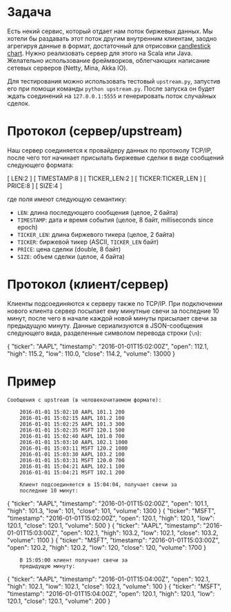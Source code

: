 # Задача

Есть некий сервис, который отдает нам поток биржевых данных. Мы хотели бы раздавать этот поток
другим внутренним клиентам, заодно агрегируя данные в формат, достаточный для отрисовки
[candlestick chart](https://en.wikipedia.org/wiki/Candlestick_chart). Нужно реализовать сервер для
этого
на Scala или Java. Желательно использование фреймворков, облегчающих написание сетевых
серверов (Netty, Mina, Akka IO).

Для тестирования можно использовать тестовый `upstream.py`, запустив его при помощи
команды `python upstream.py`. После запуска он будет ждать соединений на `127.0.0.1:5555`
и генерировать поток случайных сделок.

# Протокол (сервер/upstream)

Наш сервер соединяется к провайдеру данных по протоколу TCP/IP, после чего тот начинает присылать
биржевые сделки в виде сообщений следующего формата:

[ LEN:2 ] [ TIMESTAMP:8 ] [ TICKER_LEN:2 ] [ TICKER:TICKER_LEN ] [ PRICE:8 ] [ SIZE:4 ]

где поля имеют следующую семантику:

* `LEN`: длина последующего сообщения (целое, 2 байта)
* `TIMESTAMP`: дата и время события (целое, 8 байт, milliseconds since epoch)
* `TICKER_LEN`: длина биржевого тикера (целое, 2 байта)
* `TICKER`: биржевой тикер (ASCII, `TICKER_LEN` байт)
* `PRICE`: цена сделки (double, 8 байт)
* `SIZE`: объем сделки (целое, 4 байта)

# Протокол (клиент/сервер)

Клиенты подсоединяются к серверу также по TCP/IP. При подключении нового клиента сервер посылает ему
минутные свечи за последние 10 минут, после чего в начале каждой новой минуты присылает свечи
за предыдущую минуту. Данные сериализуются в JSON-сообщения следующего вида, разделенные символом
перевода строки (`\n`):

{ "ticker": "AAPL", "timestamp": "2016-01-01T15:02:00Z", "open": 112.1, "high": 115.2, "low":
    110.0, "close": 114.2, "volume": 13000 }

# Пример

    Сообщения c upstream (в человекочитаемом формате):

        2016-01-01 15:02:10 AAPL 101.1 200
        2016-01-01 15:02:15 AAPL 101.2 100
        2016-01-01 15:02:25 AAPL 101.3 300
        2016-01-01 15:02:35 MSFT 120.1 500
        2016-01-01 15:02:40 AAPL 101.0 700
        2016-01-01 15:03:10 AAPL 102.1 1000
        2016-01-01 15:03:11 MSFT 120.2 1000
        2016-01-01 15:03:30 AAPL 103.2 100
        2016-01-01 15:03:31 MSFT 120.0 700
        2016-01-01 15:04:21 AAPL 102.1 100
        2016-01-01 15:04:21 MSFT 102.1 200

        Клиент подсоединяется в 15:04:04, получает свечи за
        последние 10 минут:

{ "ticker": "AAPL", "timestamp":
    "2016-01-01T15:02:00Z", "open": 101.1, "high":
        101.3, "low": 101, "close": 101, "volume": 1300 }
{ "ticker": "MSFT", "timestamp":
    "2016-01-01T15:02:00Z", "open": 120.1, "high":
        120.1, "low": 120.1, "close": 120.1, "volume":
        500 }
{ "ticker": "AAPL", "timestamp":
    "2016-01-01T15:03:00Z", "open": 102.1,
        "high": 103.2, "low": 102.1, "close": 103.2,
        "volume": 1100 }
{ "ticker": "MSFT", "timestamp":
    "2016-01-01T15:03:00Z", "open": 120.2,
        "high": 120.2, "low": 120, "close": 120,
        "volume": 1700 }

        В 15:05:00 клиент получает свечи за
        предыдущую минуту:

{ "ticker": "AAPL", "timestamp":
    "2016-01-01T15:04:00Z", "open":
        102.1, "high": 102.1, "low": 102.1,
        "close": 102.1, "volume": 100 }
{ "ticker": "MSFT", "timestamp":
    "2016-01-01T15:04:00Z", "open":
        120.1, "high": 120.1, "low":
        120.1, "close": 120.1, "volume":
        200 }
